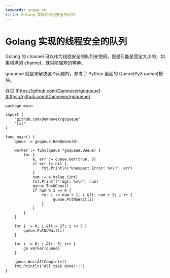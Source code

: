 ```yaml
---
keywords: yupae.cn
title: Golang 实现的线程安全的队列
---
```


# Golang 实现的线程安全的队列      

Golang 的 channel 可以作为线程安全的队列来使用，但是只能是固定大小的，如果填满的 channel，就只能阻塞的等待。

goqueue 就是来解决这个问题的，参考了 Python 里面的 Queue(Py3 queue)模块。

详见 [https://github.com/Damnever/goqueue](https://github.com/Damnever/goqueue)

```
package main

import (
    "github.com/Damnever/goqueue"
    "fmt"
)

func main() {
    queue := goqueue.NewQueue(0)

    worker := func(queue *goqueue.Queue) {
        for {
            e, err := queue.Get(true, 0)
            if err != nil {
                fmt.Println("Unexpect Error: %v\n", err)
            }
            num := e.Value.(int)
            fmt.Printf("-&gt; %v\n", num)
            queue.TaskDone()
            if num % 3 == 0 {
                for i := num + 1; i &lt; num + 3; i ++ {
                     queue.PutNoWait(i)
                }
            }
        }
    }

    for i := 0; i &lt;= 27; i += 3 {
        queue.PutNoWait(i)
    }

    for i := 0; i &lt; 5; i++ {
        go worker(queue)
    }

    queue.WaitAllComplete()
    fmt.Println("All task done!!!")
}
```

    